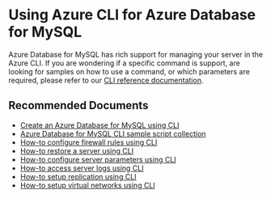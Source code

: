 <properties
	pageTitle="Design, Development, and APIs for MySQL - CLI"
	description="Design, Development, and APIs for MySQL - CLI"
	service="microsoft.dbformysql"
	resource="servers"
	authors="jan-eng"
    ms.author="janeng"
	displayOrder="10"
	selfHelpType="resource"
	supportTopicIds="32628378"
	resourceTags="servers, databases"
	productPesIds="16221"
	cloudEnvironments="public"
	articleId="119ba2c0-0010-47fa-b734-a6548c206885"
/>

# Using Azure CLI for Azure Database for MySQL

Azure Database for MySQL has rich support for managing your server in the Azure CLI. If you are wondering if a specific command is support, are looking for samples on how to use a command, or which parameters are required, please refer to our [CLI reference documentation](https://docs.microsoft.com/cli/azure/mysql?view=azure-cli-latest).

## **Recommended Documents**

* [Create an Azure Database for MySQL using CLI](https://docs.microsoft.com/azure/mysql/quickstart-create-mysql-server-database-using-azure-cli)<br>
* [Azure Database for MySQL CLI sample script collection](https://docs.microsoft.com/azure/mysql/sample-scripts-azure-cli)<br>
* [How-to configure firewall rules using CLI](https://docs.microsoft.com/azure/mysql/howto-manage-firewall-using-cli)<br>
* [How-to restore a server using CLI](https://docs.microsoft.com/azure/mysql/howto-restore-server-cli)<br>
* [How-to configure server parameters using CLI](https://docs.microsoft.com/azure/mysql/howto-configure-server-parameters-using-cli)<br>
* [How-to access server logs using CLI](https://docs.microsoft.com/azure/mysql/howto-configure-server-logs-in-cli)<br>
* [How-to setup replication using CLI](https://docs.microsoft.com/azure/mysql/howto-read-replicas-cli)<br>
* [How-to setup virtual networks using CLI](https://docs.microsoft.com/azure/mysql/howto-manage-vnet-using-cli)
